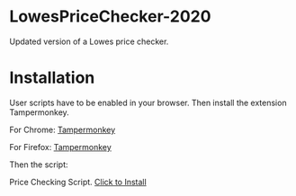 # LowesPriceChecker-2020
Updated version of a Lowes price checker.


# Installation

User scripts have to be enabled in your browser. Then install the extension Tampermonkey.

  For Chrome:   [Tampermonkey](https://www.tampermonkey.net/?ext=dhdg&browser=chrome)

  For Firefox:  [Tampermonkey](https://www.tampermonkey.net/?ext=dhdg&browser=firefox)

Then the script:

  Price Checking Script. [Click to Install](hhttps://github.com/JamoDevOne/LowesPriceChecker-2020/raw/master/Price-Checker-2020.js)


